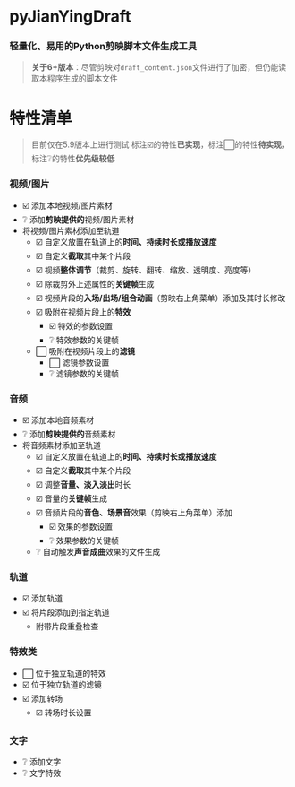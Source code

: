 # pyJianYingDraft
### 轻量化、易用的Python剪映脚本文件生成工具
> **关于6+版本**：尽管剪映对`draft_content.json`文件进行了加密，但仍能读取本程序生成的脚本文件

# 特性清单
> 目前仅在5.9版本上进行测试
> 标注☑️的特性**已实现**，标注⬜的特性**待实现**，标注❔的特性**优先级较低**

### 视频/图片
- ☑️ 添加本地视频/图片素材
- ❔ 添加**剪映提供的**视频/图片素材
- 将视频/图片素材添加至轨道
  - ☑️ 自定义放置在轨道上的**时间、持续时长或播放速度**
  - ☑️ 自定义**截取**其中某个片段
  - ☑️ 视频**整体调节**（裁剪、旋转、翻转、缩放、透明度、亮度等）
  - ☑️ 除裁剪外上述属性的**关键帧**生成
  - ☑️ 视频片段的**入场/出场/组合动画**（剪映右上角菜单）添加及其时长修改
  - ☑️ 吸附在视频片段上的**特效**
    - ☑️ 特效的参数设置
    - ❔ 特效参数的关键帧
  - ⬜ 吸附在视频片段上的**滤镜**
    - ⬜ 滤镜参数设置
    - ❔ 滤镜参数的关键帧
### 音频
- ☑️ 添加本地音频素材
- ❔ 添加**剪映提供的**音频素材
- 将音频素材添加至轨道
  - ☑️ 自定义放置在轨道上的**时间、持续时长或播放速度**
  - ☑️ 自定义**截取**其中某个片段
  - ☑️ 调整**音量、淡入淡出**时长
  - ☑️ 音量的**关键帧**生成
  - ☑️ 音频片段的**音色、场景音**效果（剪映右上角菜单）添加
    - ☑️ 效果的参数设置
    - ❔ 效果参数的关键帧
  - ❔ 自动触发**声音成曲**效果的文件生成
### 轨道
- ☑️ 添加轨道
- ☑️ 将片段添加到指定轨道
  - 附带片段重叠检查
### 特效类
- ⬜ 位于独立轨道的特效
- ☑️ 位于独立轨道的滤镜
- ☑️ 添加转场
  - ☑️ 转场时长设置
### 文字
- ❔ 添加文字
- ❔ 文字特效

